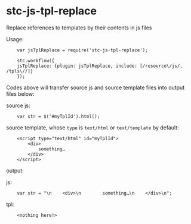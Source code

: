 # stc-js-tpl-replace
Replace references to templates by their contents in js files

Usage: 

```
    var jsTplReplace = require('stc-js-tpl-replace');

    stc.workflow({
    jsTplReplace: {plugin: jsTplReplace, include: [/resource\/js/, /tpls\//]}
    });
```

Codes above will transfer source js and source template files into output files below:

source js:
```
    var str = $('#myTplId').html();
```
source template, whose `type` is `text/html` or `text/template` by default:
```
    <script type="text/html" id="myTplId">
        <div>
            something…
        </div>
    </script>
```

output:

js:
```
    var str = "\n    <div>\n        something…\n    </div>\n";
```
tpl:
```
    <nothing here!>
```